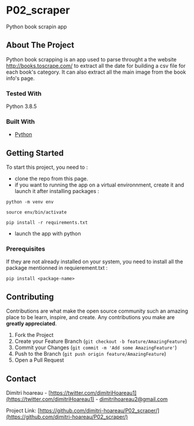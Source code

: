 # P02_scraper
Python book scrapin app

## About The Project

Python book scrapping is an app used to parse throught a the website http://books.toscrape.com/ to extract all the date for building a csv file for each book's category. It can also extract all the main image from the book info's page.

### Tested With
Python 3.8.5

### Built With

* [Python](https://www.python.org/)

## Getting Started

To start this project, you need to :
- clone the repo from this page.
- if you want to running the app on a virtual environnment, create it and launch it after installing packages :
 ```
python -m venv env
```
 ```
source env/bin/activate
```
 ```
pip install -r requirements.txt
```

- launch the app with python

### Prerequisites

If they are not already installed on your system, you need to install all the package mentionned in requierement.txt :
  ```
pip install <package-name>
  ```

## Contributing

Contributions are what make the open source community such an amazing place to be learn, inspire, and create. Any contributions you make are **greatly appreciated**.

1. Fork the Project
2. Create your Feature Branch (`git checkout -b feature/AmazingFeature`)
3. Commit your Changes (`git commit -m 'Add some AmazingFeature'`)
4. Push to the Branch (`git push origin feature/AmazingFeature`)
5. Open a Pull Request

## Contact
Dimitri hoareau - [https://twitter.com/dimitriHoareau1](https://twitter.com/dimitriHoareau1) - dimitrihoareau2@gmail.com

Project Link: [https://github.com/dimitri-hoareau/P02_scraper/](https://github.com/dimitri-hoareau/P02_scraper/)


